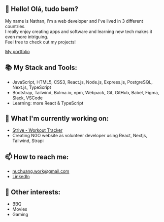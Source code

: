 ## :wave:  Hello! Olá, tudo bem?
My name is Nathan, I'm a web developer and I've lived in 3 different countries.  
I really enjoy creating apps and software and learning new tech makes it even more intriguing.  
Feel free to check out my projects!  

[My portfolio](https://nathanhuang.dev)

## :books: My Stack and Tools:
- JavaScript, HTML5, CSS3, React.js, Node.js, Express.js, PostgreSQL, Next.js, TypeScript
- Bootstrap, Tailwind, Bulma.io, npm, Webpack, Git, GitHub, Babel, Figma, Slack, VSCode
- Learning: more React & TypeScript

## :construction: What I'm currently working on:
- [Strive - Workout Tracker](https://github.com/nathan-uch/strive-workout-tracker)
- Creating NGO website as volunteer developer using React, Nextjs, Tailwind, Strapi

## :mailbox: How to reach me:
- nuchuang.work@gmail.com
- [LinkedIn](https://www.linkedin.com/in/nathanuch)

## :moyai: Other interests:
- BBQ
- Movies
- Gaming
